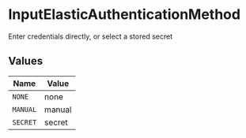 # InputElasticAuthenticationMethod

Enter credentials directly, or select a stored secret


## Values

| Name     | Value    |
| -------- | -------- |
| `NONE`   | none     |
| `MANUAL` | manual   |
| `SECRET` | secret   |